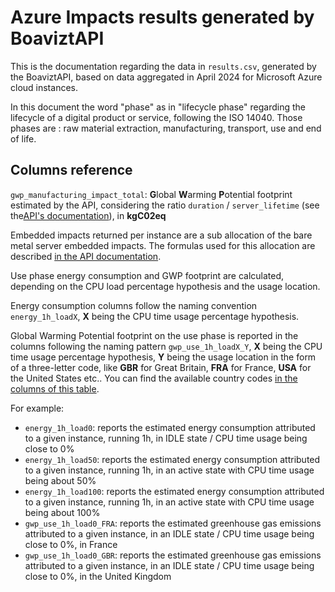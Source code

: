 # Azure Impacts results generated by BoaviztAPI

This is the documentation regarding the data in `results.csv`, generated by the BoaviztAPI, based on data aggregated in April 2024 for Microsoft Azure cloud instances. 

In this document the word "phase" as in "lifecycle phase" regarding the lifecycle of a digital product or service, following the ISO 14040. Those phases are : raw material extraction, manufacturing, transport, use and end of life.

## Columns reference

`gwp_manufacturing_impact_total`: **G**lobal **W**arming **P**otential footprint estimated by the API, considering the ratio `duration` / `server_lifetime` (see the[API's documentation](https://doc.api.boavizta.org/Explanations/embedded_methodology/)), in **kgC02eq**

Embedded impacts returned per instance are a sub allocation of the bare metal server embedded impacts. The formulas used for this allocation are described [in the API documentation](https://doc.api.boavizta.org/Explanations/services/cloud/#method).

Use phase energy consumption and GWP footprint are calculated, depending on the CPU load percentage hypothesis and the usage location.

Energy consumption columns follow the naming convention `energy_1h_loadX`, **X** being the CPU time usage percentage hypothesis.

Global Warming Potential footprint on the use phase is reported in the columns following the naming pattern `gwp_use_1h_loadX_Y`, **X** being the CPU time usage percentage hypothesis, **Y** being the usage location in the form of a three-letter code, like **GBR** for Great Britain, **FRA** for France, **USA** for the United States etc.. You can find the available country codes [in the columns of this table](https://github.com/Boavizta/boaviztapi/blob/main/boaviztapi/data/crowdsourcing/electrical_mix.csv).

For example: 

- `energy_1h_load0`:  reports the estimated energy consumption attributed to a given instance, running 1h, in IDLE state / CPU time usage being close to 0%
- `energy_1h_load50`: reports the estimated energy consumption attributed to a given instance, running 1h, in an active state with CPU time usage being about 50%
- `energy_1h_load100`: reports the estimated energy consumption attributed to a given instance, running 1h, in an active state with CPU time usage being about 100%
- `gwp_use_1h_load0_FRA`: reports the estimated greenhouse gas emissions attributed to a given instance, in an IDLE state / CPU time usage being close to 0%, in France
- `gwp_use_1h_load0_GBR`: reports the estimated greenhouse gas emissions attributed to a given instance, in an IDLE state / CPU time usage being close to 0%, in the United Kingdom